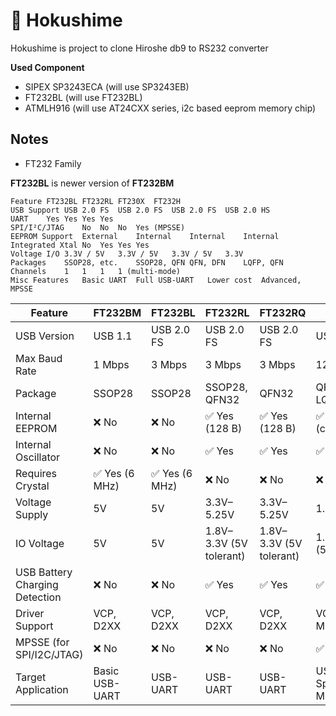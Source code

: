 

# 🏯 Hokushime 

Hokushime is project to clone Hiroshe db9 to RS232 converter

**Used Component**
- SIPEX SP3243ECA (will use SP3243EB)
- FT232BL (will use FT232BL)
- ATMLH916 (will use AT24CXX series, i2c based eeprom memory chip)

## Notes 

- FT232 Family

**FT232BL** is newer version of **FT232BM**
  
```shell
Feature	FT232BL	FT232RL	FT230X	FT232H
USB Support	USB 2.0 FS	USB 2.0 FS	USB 2.0 FS	USB 2.0 HS
UART	Yes	Yes	Yes	Yes
SPI/I²C/JTAG	No	No	No	Yes (MPSSE)
EEPROM Support	External	Internal	Internal	Internal
Integrated Xtal	No	Yes	Yes	Yes
Voltage I/O	3.3V / 5V	3.3V / 5V	3.3V / 5V	3.3V
Packages	SSOP28, etc.	SSOP28, QFN	QFN, DFN	LQFP, QFN
Channels	1	1	1	1 (multi-mode)
Misc Features	Basic UART	Full USB-UART	Lower cost	Advanced, MPSSE
```

| Feature                | FT232BM         | FT232BL         | FT232RL         | FT232RQ         | FT232H             |
|------------------------|------------------|------------------|------------------|------------------|----------------------|
| USB Version            | USB 1.1          | USB 2.0 FS       | USB 2.0 FS       | USB 2.0 FS       | USB 2.0 HS           |
| Max Baud Rate          | 1 Mbps           | 3 Mbps           | 3 Mbps           | 3 Mbps           | 12 Mbps              |
| Package                | SSOP28           | SSOP28           | SSOP28, QFN32    | QFN32            | QFN32, LQFP48        |
| Internal EEPROM        | ❌ No             | ❌ No             | ✅ Yes (128 B)    | ✅ Yes (128 B)    | ✅ Yes (configurable) |
| Internal Oscillator    | ❌ No             | ❌ No             | ✅ Yes            | ✅ Yes            | ✅ Yes                |
| Requires Crystal       | ✅ Yes (6 MHz)    | ✅ Yes (6 MHz)    | ❌ No             | ❌ No             | ❌ No                 |
| Voltage Supply         | 5V               | 5V               | 3.3V–5.25V       | 3.3V–5.25V       | 1.8V–5.25V           |
| IO Voltage             | 5V               | 5V               | 1.8V–3.3V (5V tolerant) | 1.8V–3.3V (5V tolerant) | 1.8V–3.3V (5V tolerant) |
| USB Battery Charging Detection | ❌ No      | ❌ No             | ✅ Yes            | ✅ Yes            | ✅ Yes                |
| Driver Support         | VCP, D2XX        | VCP, D2XX        | VCP, D2XX        | VCP, D2XX        | VCP, D2XX, MPSSE      |
| MPSSE (for SPI/I2C/JTAG) | ❌ No          | ❌ No             | ❌ No             | ❌ No             | ✅ Yes                |
| Target Application     | Basic USB-UART   | USB-UART         | USB-UART         | USB-UART         | USB Hi-Speed Serial / MPSSE |
